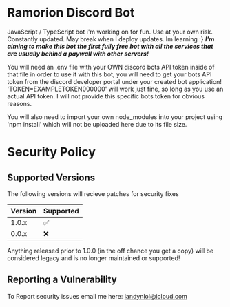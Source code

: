 # Ramorion Discord Bot 
JavaScript / TypeScript bot i'm working on for fun. Use at your own risk. Constantly updated. May break when I deploy updates. Im learning :}
***I'm aiming to make this bot the first fully free bot with all the services that are usually behind a paywall with other servers!***

You will need an .env file with your OWN discord bots API token inside of that file in order to use it with this bot, you will need to get your bots API token from the discord developer portal under your created bot application! 'TOKEN=EXAMPLETOKEN000000' will work just fine, so long as you use an actual API token. I will not provide this specific bots token for obvious reasons.

You will also need to import your own node_modules into your project using 'npm install' which will not be uploaded here due to its file size.


# Security Policy

## Supported Versions

The following versions will recieve patches for security fixes

| Version | Supported          |
| ------- | ------------------ |
| 1.0.x   | :white_check_mark: |
| 0.0.x   | :x:                |

Anything released prior to 1.0.0 (in the off chance you get a copy) will be considered legacy and is no longer maintained or supported!

## Reporting a Vulnerability

To Report security issues email me here: landynlol@icloud.com
